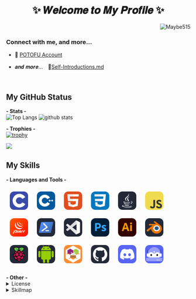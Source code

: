 <h1 align="center">✨ 𝑾𝒆𝒍𝒄𝒐𝒎𝒆 𝒕𝒐 𝑴𝒚 𝑷𝒓𝒐𝒇𝒊𝒍𝒆 ✨</h1>
<p align="right">
    <img src="https://komarev.com/ghpvc/?username=Maybe515&label=Profile%20views&color=0e75b6&style=flat" alt="Maybe515" />
</p>

### Connect with me, and more...
<ul>
  <li><p>🔗 <a href="https://potofu.me/maybe515" rel="noopener noreferrer" target="_blank">POTOFU Account</a></p></li>
</ul>
<ul>
    <li><p>𝒂𝒏𝒅 𝒎𝒐𝒓𝒆...　🔗<a href="Self-Introductions.md">Self-Introductions.md</a></p></li>
</ul>
<br>

## My GitHub Status
<p align="left"> 
  <!-- Top Languages Card -->
  <b>- Stats -</b><br>
  <img alt="Top Langs" height="150px" src="https://github-readme-stats.vercel.app/api/top-langs/?username=Maybe515&layout=compact&show_icons=true&theme=onedark" />
  
  <!-- GitHub Stats Card -->
  <img alt="github stats" height="150px" src="https://github-readme-stats.vercel.app/api?username=Maybe515&theme=onedark&show_icons=true"/>
</p>

<!-- GitHub Profile Trophy -->
<b>- Trophies -</b><br>
[![trophy](https://github-profile-trophy.vercel.app/?username=Maybe515&theme=onedark
)](https://github.com/ryo-ma/github-profile-trophy)

![](https://raw.githubusercontent.com/Maybe515/Maybe515/master/profile-summary-card-output/solarized/0-profile-details.svg)

## My Skills
<b>- Languages and Tools -</b>
<br>
<div>  
  <a href="https://www.cprogramming.com/" target="_blank"><img style="margin: 10px" src="https://github.com/tandpfun/skill-icons/blob/main/icons/C.svg" alt="C" height="50" /></a>  
  <a href="https://www.cplusplus.com/" target="_blank"><img style="margin: 10px" src="https://github.com/tandpfun/skill-icons/blob/main/icons/CPP.svg" alt="C++" height="50" /></a>  
  <a href="https://en.wikipedia.org/wiki/HTML5" target="_blank"><img style="margin: 10px" src="https://github.com/tandpfun/skill-icons/blob/main/icons/HTML.svg" alt="HTML5" height="50" /></a>  
  <a href="https://www.w3schools.com/css/" target="_blank"><img style="margin: 10px" src="https://github.com/tandpfun/skill-icons/blob/main/icons/CSS.svg" alt="CSS3" height="50" /></a>  
  <a href="https://www.java.com/" target="_blank"><img style="margin: 10px" src="https://github.com/tandpfun/skill-icons/blob/main/icons/Java-Dark.svg" alt="Java" height="50" /></a>  
  <a href="https://www.javascript.com/" target="_blank"><img style="margin: 10px" src="https://github.com/tandpfun/skill-icons/blob/main/icons/JavaScript.svg" alt="JavaScript" height="50" /></a>
  <a href="https://jquery.com" target="_blank"><img style="margin: 10px" src="https://github.com/tandpfun/skill-icons/blob/main/icons/JQuery.svg" alt="JQuery" height="50" /></a>
  <a href="https://docs.microsoft.com/en-us/powershell/" target="_blank"><img style="margin: 10px" src="https://github.com/tandpfun/skill-icons/blob/main/icons/Powershell-Dark.svg" alt="PowerShell" height="50" /></a>  
  <a href="https://code.visualstudio.com" target="_blank"><img style="margin: 10px" src="https://github.com/tandpfun/skill-icons/blob/main/icons/VSCode-Dark.svg" alt="VSCode" height="50" /></a>    
  <a href="https://www.adobe.com/in/products/photoshop.html" target="_blank"><img style="margin: 10px" src="https://github.com/tandpfun/skill-icons/blob/main/icons/Photoshop.svg" alt="Photoshop" height="50" /></a>
  <a href="https://www.adobe.com/in/products/illustrator.html" target="_blank"><img style="margin: 10px" src="https://github.com/tandpfun/skill-icons/blob/main/icons/Illustrator.svg" alt="Illustrator" height="50" /></a> 
  <a href="https://www.blender.org/" target="_blank"><img style="margin: 10px" src="https://github.com/tandpfun/skill-icons/blob/main/icons/Blender-Dark.svg" alt="Blender" height="50" /></a>  
  <a href="https://www.raspberrypi.org/" target="_blank"><img style="margin: 10px" src="https://github.com/tandpfun/skill-icons/blob/main/icons/RaspberryPi-Dark.svg" alt="Raspberry Pi" height="50" /></a>    
  <a href="https://www.android.com/intl/en_in/" target="_blank"><img style="margin: 10px" src="icons/Android-Dark.png" alt="Android" height="50" /></a>
  <a href="https://appinventor.mit.edu" target="_blank"><img style="margin: 10px" src="icons/AppInventor.png" alt="AppInventor" height="50" /></a>  
  <a href="https://github.com/" target="_blank"><img style="margin: 10px" src="https://github.com/tandpfun/skill-icons/blob/main/icons/Github-Dark.svg" alt="GitHub" height="50" /></a>
  <a href="https://discord.com" target="_blank"><img style="margin: 10px" src="https://github.com/tandpfun/skill-icons/blob/main/icons/Discord.svg" alt="Discord" height="50" /></a>
  <a href="https://discord.com" target="_blank"><img style="margin: 10px" src="https://github.com/tandpfun/skill-icons/blob/main/icons/DiscordBots.svg" alt="DiscordBots" height="50" /></a>
<!--
  <a href="" target="_blank"><img style="margin: 10px" src=".svg" alt="" height="50" /></a>
 -->
</div>
<br>
<b>- Other -</b>
<details>
  <summary>License</summary>
  <ul>
    <b>【国家資格】</b>
    <li>第二種電気工事士</li>
    <li>工事担任者DD3種</li>
    <li>3級技能士電気機器組立て (シーケンス制御作業)</li>
    <li>認定電気工事従事者</li>
    <br>
    <b>【検定】</b>
    <li>情報技術検定1級</li>
    <li>計算技術検定2級</li>
    <li>漢検準2級</li>
    <li>英検2級</li>
  </ul>
</details>
<details>
  <summary>Skillmap</summary>
  <ul>
    <b>- Software -</b>
    <li>プログラミング(C, Java, JScript, HTML, CSS, VBA, VB, ラダー)</li>
    <li>CAD</li>
    <li>IC制御 (ラズパイ)</li>
    <li>アプリ開発 (Android)</li>
    <li>SSG自作</li>
    <br>
    <b>- Hardware -</b>
    <li>ソルダリング</li>
    <li>修理 (ノートPC, スマホ)</li>
    <li>電気工事</li>
    <li>自作 (PC, マルチテスタ, 電子オルゴール)</li>
    <li>シーケンス盛業 (MELSEC)</li>
    <br>
    <b>- Other -</b>
    <li>お絵かき</li>
    <li>消しはん作り</li>
    <li>切り絵</li>
    <li>動画編集</li>
    <li>画像加工</li>
    <li>3DCG</li>
    <li>MMD</li>
    <li>アクセサリー作り</li>
  </ul>
</details>
